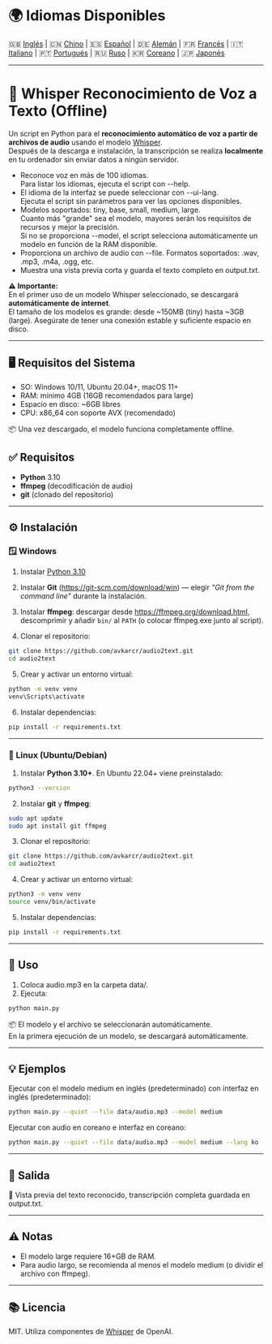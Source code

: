 # 🌍 Idiomas Disponibles

🇬🇧 [Inglés](README.md) | 🇨🇳 [Chino](README_ZH.md) | 🇪🇸 [Español](README_ES.md) | 🇩🇪 [Alemán](README_DE.md) | 🇫🇷 [Francés](README_FR.md) | 🇮🇹 [Italiano](README_IT.md) | 🇵🇹 [Portugués](README_PT.md) | 🇷🇺 [Ruso](README_RU.md) | 🇰🇷 [Coreano](README_KO.md) | 🇯🇵 [Japonés](README_JA.md)

---
# 🧠 Whisper Reconocimiento de Voz a Texto (Offline)

Un script en Python para el **reconocimiento automático de voz a partir de archivos de audio** usando el modelo [Whisper](https://github.com/openai/whisper).  
Después de la descarga e instalación, la transcripción se realiza **localmente** en tu ordenador sin enviar datos a ningún servidor.

- Reconoce voz en más de 100 idiomas.  
  Para listar los idiomas, ejecuta el script con --help.
- El idioma de la interfaz se puede seleccionar con --ui-lang.  
  Ejecuta el script sin parámetros para ver las opciones disponibles.
- Modelos soportados: tiny, base, small, medium, large.  
  Cuanto más "grande" sea el modelo, mayores serán los requisitos de recursos y mejor la precisión.  
  Si no se proporciona --model, el script selecciona automáticamente un modelo en función de la RAM disponible.
- Proporciona un archivo de audio con --file. Formatos soportados: .wav, .mp3, .m4a, .ogg, etc.  
- Muestra una vista previa corta y guarda el texto completo en output.txt.

**⚠ Importante:**  
En el primer uso de un modelo Whisper seleccionado, se descargará **automáticamente de internet**.  
El tamaño de los modelos es grande: desde ~150MB (tiny) hasta ~3GB (large). Asegúrate de tener una conexión estable y suficiente espacio en disco.

---

## 🖥️ Requisitos del Sistema
- SO: Windows 10/11, Ubuntu 20.04+, macOS 11+  
- RAM: mínimo 4GB (16GB recomendados para large)  
- Espacio en disco: ~6GB libres  
- CPU: x86_64 con soporte AVX (recomendado)

📦 Una vez descargado, el modelo funciona completamente offline.

## ✅ Requisitos
- **Python** 3.10  
- **ffmpeg** (decodificación de audio)  
- **git** (clonado del repositorio)

---

## ⚙️ Instalación

### 🪟 Windows

1. Instalar [Python 3.10](https://www.python.org/downloads/)

2. Instalar **Git** (https://git-scm.com/download/win) — elegir *"Git from the command line"* durante la instalación.

3. Instalar **ffmpeg**: descargar desde https://ffmpeg.org/download.html, descomprimir y añadir `bin/` al `PATH` (o colocar ffmpeg.exe junto al script).

4. Clonar el repositorio:
```bash
git clone https://github.com/avkarcr/audio2text.git
cd audio2text
```

5. Crear y activar un entorno virtual:
```bash
python -m venv venv
venv\Scripts\activate
```

6. Instalar dependencias:
```bash
pip install -r requirements.txt
```

---

### 🐧 Linux (Ubuntu/Debian)

1. Instalar **Python 3.10+**. En Ubuntu 22.04+ viene preinstalado:
```bash
python3 --version
```

2. Instalar **git** y **ffmpeg**:
```bash
sudo apt update
sudo apt install git ffmpeg
```

3. Clonar el repositorio:
```bash
git clone https://github.com/avkarcr/audio2text.git
cd audio2text
```

4. Crear y activar un entorno virtual:
```bash
python3 -m venv venv
source venv/bin/activate
```

5. Instalar dependencias:
```bash
pip install -r requirements.txt
```

---

## 🚀 Uso

1. Coloca audio.mp3 en la carpeta data/.  
2. Ejecuta:
```bash
python main.py
```

📦 El modelo y el archivo se seleccionarán automáticamente.  
En la primera ejecución de un modelo, se descargará automáticamente.

---

## 💡 Ejemplos

Ejecutar con el modelo medium en inglés (predeterminado) con interfaz en inglés (predeterminado):
```bash
python main.py --quiet --file data/audio.mp3 --model medium
```

Ejecutar con audio en coreano e interfaz en coreano:
```bash
python main.py --quiet --file data/audio.mp3 --model medium --lang ko --ui-lang ko
```
---

## 📄 Salida

📝 Vista previa del texto reconocido, transcripción completa guardada en output.txt.

---

## ⚠ Notas
- El modelo large requiere 16+GB de RAM.  
- Para audio largo, se recomienda al menos el modelo medium (o dividir el archivo con ffmpeg).

---

## 📚 Licencia
MIT. Utiliza componentes de [Whisper](https://github.com/openai/whisper) de OpenAI.
